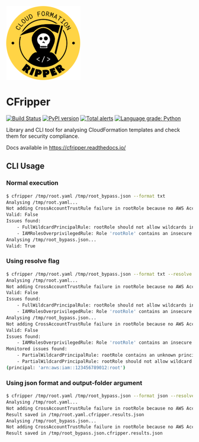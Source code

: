 <img src="docs/img/logo.png" width="200">

# CFripper

[![Build Status](https://travis-ci.org/Skyscanner/cfripper.svg?branch=master)](https://travis-ci.org/Skyscanner/cfripper)
[![PyPI version](https://badge.fury.io/py/cfripper.svg)](https://badge.fury.io/py/cfripper)
[![Total alerts](https://img.shields.io/lgtm/alerts/g/Skyscanner/cfripper.svg?logo=lgtm&logoWidth=18)](https://lgtm.com/projects/g/Skyscanner/cfripper/alerts/)
[![Language grade: Python](https://img.shields.io/lgtm/grade/python/g/Skyscanner/cfripper.svg?logo=lgtm&logoWidth=18)](https://lgtm.com/projects/g/Skyscanner/cfripper/context:python)

Library and CLI tool for analysing CloudFormation templates and check them for security compliance.

Docs available in https://cfripper.readthedocs.io/

## CLI Usage

### Normal execution
```bash
$ cfripper /tmp/root.yaml /tmp/root_bypass.json --format txt
Analysing /tmp/root.yaml...
Not adding CrossAccountTrustRule failure in rootRole because no AWS Account ID was found in the config.
Valid: False
Issues found:
	- FullWildcardPrincipalRule: rootRole should not allow wildcards in principals (principal: '*')
	- IAMRolesOverprivilegedRule: Role 'rootRole' contains an insecure permission '*' in policy 'root'
Analysing /tmp/root_bypass.json...
Valid: True
```

### Using resolve flag
```bash
$ cfripper /tmp/root.yaml /tmp/root_bypass.json --format txt --resolve
Analysing /tmp/root.yaml...
Not adding CrossAccountTrustRule failure in rootRole because no AWS Account ID was found in the config.
Valid: False
Issues found:
	- FullWildcardPrincipalRule: rootRole should not allow wildcards in principals (principal: '*')
	- IAMRolesOverprivilegedRule: Role 'rootRole' contains an insecure permission '*' in policy 'root'
Analysing /tmp/root_bypass.json...
Not adding CrossAccountTrustRule failure in rootRole because no AWS Account ID was found in the config.
Valid: False
Issues found:
	- IAMRolesOverprivilegedRule: Role 'rootRole' contains an insecure permission '*' in policy 'root'
Monitored issues found:
	- PartialWildcardPrincipalRule: rootRole contains an unknown principal: 123456789012
	- PartialWildcardPrincipalRule: rootRole should not allow wildcard in principals or account-wide principals 
(principal: 'arn:aws:iam::123456789012:root')
```

### Using json format and output-folder argument
```bash
$ cfripper /tmp/root.yaml /tmp/root_bypass.json --format json --resolve --output-folder /tmp
Analysing /tmp/root.yaml...
Not adding CrossAccountTrustRule failure in rootRole because no AWS Account ID was found in the config.
Result saved in /tmp/root.yaml.cfripper.results.json
Analysing /tmp/root_bypass.json...
Not adding CrossAccountTrustRule failure in rootRole because no AWS Account ID was found in the config.
Result saved in /tmp/root_bypass.json.cfripper.results.json
```